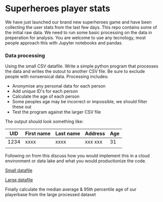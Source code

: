 # Superheroes player stats

We have just launched our brand new superheroes game and have been collecting the user stats from the last few days. This repo contains some of the initial raw data. We need to run some basic processing on the data in preperation for analysis. You are welcome to use any tecnology, most people approach this with Jupyter notebooks and pandas.

### Data processing

Using the small CSV datafile. Write a simple python program that processes the data and writes the outout to another CSV file. Be sure to exclude people with nonsensical data. Processing includes:

- Anonymise any personal data for each person
- Add unique ID's for each person
- Calculate the age of each person
- Some peoples age may be incorrect or impossible, we should filter these out
- Test the program against the larger CSV file

The output should look something like:

| UID  | First name | Last name | Address | Age | 
|------|------------|-----------|---------|-----|
| 1234 | xxxx       | xxxx      | xxx xxx | 31  |
|      |            |           |         |     |

Following on from this discuss how you would implement this in a cloud environment or data lake and what you would productionize the code.

[Small datafile](https://raw.githubusercontent.com/BuildCircle/python-data-test/main/src/example_data_small.csv)

[Large datafile](https://raw.githubusercontent.com/BuildCircle/python-data-test/main/src/example_data_large.csv)

Finally calculate the median average & 95th percentile age of our playerbase from the large processed dataset
